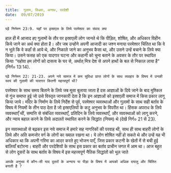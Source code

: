 ```yaml
---
title:  गुलाम, विधवा, अनाथ, परदेशी
date:  09/07/2019
---
```


`पढ़ें निर्गमन 23:9. यहाँ पर इस्राएल के लिये परमेश्वर का संवाद क्या`

हाल ही में आजाद हए गुलामों के तौर पर इस्राएली लोग जानते थे कि पीड़ित, शोषित, और अधिकार विहीन किये जाने का अर्थ क्या होता है। और जब उन्होंने अपनी आजादी का जश्न मनाया परमेश्वर चिंतित था कि वे न भूले कि वे कहाँ से आये थे, और निकाले जाने का अनुभव कैसा था, और उसने उन्हें बचाने के लिये क्या किया। उसने फसह को एक यादगार घटना और कहानी को चुना बताने के अवसर के तौर पर स्थापित कियाः “यहोवा हम लोगों को दासत्व के घर से, अर्थात् मित्र देश से अपने हाथों के बल से निकाल लाया है" (निर्ग० 13:14).

`पढ़ें निर्गमन 22: 21-23. अपने नये सामज में कम सुविधा प्राप्त लोगों के साथ व्यवहार के विषय में उनकी स्वयं की गुलामी की यादगार कितनी महत्त्वपूर्ण थी?`

परमेश्वर के साथ समय बिताने के लिये जब मूसा बुलाया जाता है दस आज्ञाओं के दिये जाने के बाद मुश्किल से गूंज समाप्त हुई जो उसे विस्तृत जानकारी देता है कि इन आज्ञाओं को इस्राएली समाज में किस प्रकार लागू किया जाये। मंदिर के निर्माण के लिये निर्देश से पूर्व, परमेश्वर व्यवस्थाओं और गुलामों के साथ सही बर्ताव के विषय में नियमों के तीन पाठ देता है जो इस्राएलियों के कटु अनुभव के विपरीत था। हिंसक अपराध के लिये व्यवस्थाएँ थीं, सम्पत्ति से संबंधित व्यवस्थाएँ, प्रतिदिन के लिये व्यवस्थाएँ, और व्यवस्थाओं को लागू करने, और न्याय बहाल करने के लिये अदालतें स्थापित करने के सिद्धांत (नियम) थे (देखें निर्ग० 21 से 23).

इन व्यवस्थाओं से बढ़कर इस नये समाज में हमारे सह नागरिकों की परवाह थी, साथ ही साथ बाहरी लोगों के लिये और अति कमजोर वर्ग के लोगों का ख्याल रखना था। ये लोग शोषित नहीं हो सकते थे और उन्हें यह भी अधिकार था कि अपनी गरिमा का आदर करते हुए भोजन पाएँ, जिस प्रकार कटनी के खेतों में से बची हुई बालियाँ बटोरना। बाहरी और परदेशियों के साथ इस प्रकार का बर्ताव प्राचीन जगत में आम था। आज बहुत से लोग दूसरों के साथ बर्ताव के विषय में इस महत्त्वपूर्ण नैतिक सिद्धांतों को भूल जाते

`आपके अनुभव में कौन-सी याद दूसरों के अन्याय या पीड़ा के विषय में आपको अधिक दयालु और चिंतित बनाती है ?`